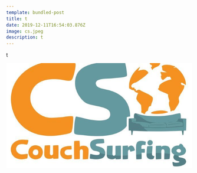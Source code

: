 ```yaml
---
template: bundled-post
title: t
date: 2019-12-11T16:54:03.876Z
image: cs.jpeg
description: t
---
```

t

![](cs.jpeg)
